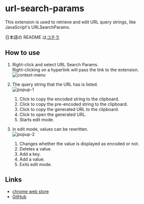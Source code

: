 # url-search-params

This extension is used to retrieve and edit URL query strings, like JavaScript's URLSearchParams.

日本語の README は[コチラ](https://github.com/yabpaseri/url-search-params/blob/main/README-ja.md#url-search-params)

## How to use

1. Right-click and select URL Search Params.  
   Right-clicking on a hyperlink will pass the link to the extension.  
   ![context-menu](https://raw.githubusercontent.com/yabpaseri/url-search-params/resource/docments/images/context-menu.png)

2. The query string that the URL has is listed.  
   ![popup-1](https://raw.githubusercontent.com/yabpaseri/url-search-params/resource/docments/images/popup-1.png)

    1. Click to copy the encoded string to the clipboard.
    2. Click to copy the pre-encoded string to the clipboard.
    3. Click to copy the generated URL to the clipboard.
    4. Click to open the generated URL.
    5. Starts edit mode.

3. In edit mode, values can be rewritten.  
   ![popup-2](https://raw.githubusercontent.com/yabpaseri/url-search-params/resource/docments/images/popup-2.png)

    1. Changes whether the value is displayed as encoded or not.
    2. Deletes a value.
    3. Add a key.
    4. Add a value.
    5. Exits edit mode.

## Links

-   [chrome web store]()
-   [GitHub](https://github.com/yabpaseri/url-search-params)
